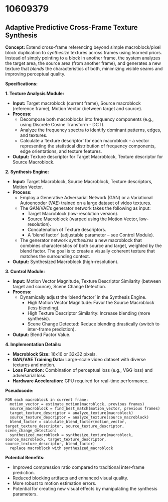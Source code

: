 # 10609379

## Adaptive Predictive Cross-Frame Texture Synthesis

**Concept:** Extend cross-frame referencing beyond simple macroblock/pixel block duplication to *synthesize* textures across frames using learned priors. Instead of simply pointing to a block in another frame, the system analyzes the target area, the source area (from another frame), and generates a new texture that *blends* the characteristics of both, minimizing visible seams and improving perceptual quality.

**Specifications:**

**1. Texture Analysis Module:**

*   **Input:** Target macroblock (current frame), Source macroblock (reference frame), Motion Vector (between target and source).
*   **Process:**
    *   Decompose both macroblocks into frequency components (e.g., using Discrete Cosine Transform - DCT).
    *   Analyze the frequency spectra to identify dominant patterns, edges, and textures.
    *   Calculate a ‘texture descriptor’ for each macroblock – a vector representing the statistical distribution of frequency components, edge orientations, and texture features.
*   **Output:** Texture descriptor for Target Macroblock, Texture descriptor for Source Macroblock.

**2. Synthesis Engine:**

*   **Input:** Target Macroblock, Source Macroblock, Texture descriptors, Motion Vector.
*   **Process:**
    *   Employ a Generative Adversarial Network (GAN) or a Variational Autoencoder (VAE) trained on a large dataset of video textures.
    *   The GAN/VAE’s generator network takes the following as input:
        *   Target Macroblock (low-resolution version).
        *   Source Macroblock (warped using the Motion Vector, low-resolution).
        *   Concatenation of Texture descriptors.
        *   A ‘blend factor’ (adjustable parameter – see Control Module).
    *   The generator network *synthesizes* a new macroblock that combines characteristics of both source and target, weighted by the blend factor.  The goal is to create a visually coherent texture that matches the surrounding context.
*   **Output:** Synthesized Macroblock (high-resolution).

**3. Control Module:**

*   **Input:** Motion Vector Magnitude, Texture Descriptor Similarity (between target and source), Scene Change Detection.
*   **Process:**
    *   Dynamically adjust the ‘blend factor’ in the Synthesis Engine.
        *   High Motion Vector Magnitude: Favor the Source Macroblock (less blending).
        *   High Texture Descriptor Similarity: Increase blending (more synthesis).
        *   Scene Change Detected: Reduce blending drastically (switch to inter-frame prediction).
*   **Output:** Blend Factor Value.

**4. Implementation Details:**

*   **Macroblock Size:** 16x16 or 32x32 pixels.
*   **GAN/VAE Training Data:** Large-scale video dataset with diverse textures and motion.
*   **Loss Function:** Combination of perceptual loss (e.g., VGG loss) and adversarial loss.
*   **Hardware Acceleration:** GPU required for real-time performance.

**Pseudocode:**

```
FOR each macroblock in current frame:
  motion_vector = estimate_motion(macroblock, previous frames)
  source_macroblock = find_best_match(motion_vector, previous frames)
  target_texture_descriptor = analyze_texture(macroblock)
  source_texture_descriptor = analyze_texture(source_macroblock)
  blend_factor = calculate_blend_factor(motion_vector, target_texture_descriptor, source_texture_descriptor, scene_change_detection)
  synthesized_macroblock = synthesize_texture(macroblock, source_macroblock, target_texture_descriptor, source_texture_descriptor, blend_factor)
  replace macroblock with synthesized_macroblock
```

**Potential Benefits:**

*   Improved compression ratio compared to traditional inter-frame prediction.
*   Reduced blocking artifacts and enhanced visual quality.
*   More robust to motion estimation errors.
*   Potential for creating new visual effects by manipulating the synthesis parameters.